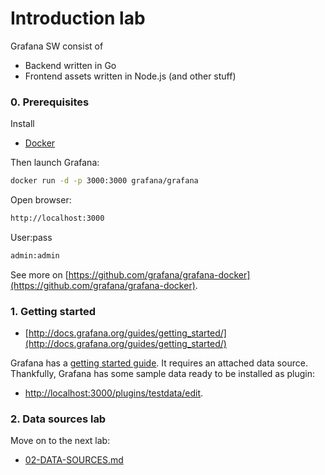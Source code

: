 # Introduction lab

Grafana SW consist of
- Backend written in Go
- Frontend assets written in Node.js (and other stuff)

### 0. Prerequisites

Install
- [Docker](https://www.docker.com/)

Then launch Grafana:
```bash
docker run -d -p 3000:3000 grafana/grafana
```

Open browser:
```bash
http://localhost:3000
```

User:pass
```bash
admin:admin
```

See more on [https://github.com/grafana/grafana-docker](https://github.com/grafana/grafana-docker).

### 1. Getting started

- [http://docs.grafana.org/guides/getting_started/](http://docs.grafana.org/guides/getting_started/)

Grafana has a [getting started guide](http://docs.grafana.org/guides/getting_started/). It requires an attached data source. Thankfully, Grafana has some sample data ready to be installed as plugin:

- [http://localhost:3000/plugins/testdata/edit](http://localhost:3000/plugins/testdata/edit).

### 2. Data sources lab

Move on to the next lab:
- [02-DATA-SOURCES.md](02-DATA-SOURCES-LAB.md)

